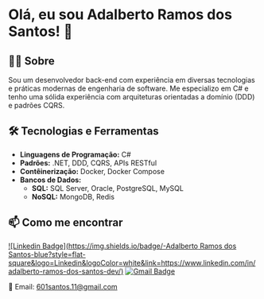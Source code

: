 # Olá, eu sou Adalberto Ramos dos Santos! 👋

## 👨‍💻 Sobre
Sou um desenvolvedor back-end com experiência em diversas tecnologias e práticas modernas de engenharia de software. Me especializo em C# e tenho uma sólida experiência com arquiteturas orientadas a domínio (DDD) e padrões CQRS.

## 🛠️ Tecnologias e Ferramentas
- **Linguagens de Programação:** C#
- **Padrões:** ​​.NET, DDD, CQRS, APIs RESTful
- **Contêinerização:** Docker, Docker Compose
- **Bancos de Dados:**
  - **SQL:** SQL Server, Oracle, PostgreSQL, MySQL
  - **NoSQL:** MongoDB, Redis

## 📫 Como me encontrar
[![Linkedin Badge](https://img.shields.io/badge/-Adalberto Ramos dos Santos-blue?style=flat-square&logo=Linkedin&logoColor=white&link=https://www.linkedin.com/in/adalberto-ramos-dos-santos-dev/)](https://www.linkedin.com/in/adalberto-ramos-dos-santos-dev/)
[![Gmail Badge](https://img.shields.io/badge/-601santos.11@gmail.com-c14438?style=flat-square&logo=Gmail&logoColor=white&link=mailto:601santos.11@gmail.com)](mailto:601santos.11@gmail.com)


📧 Email: 601santos.11@gmail.com

